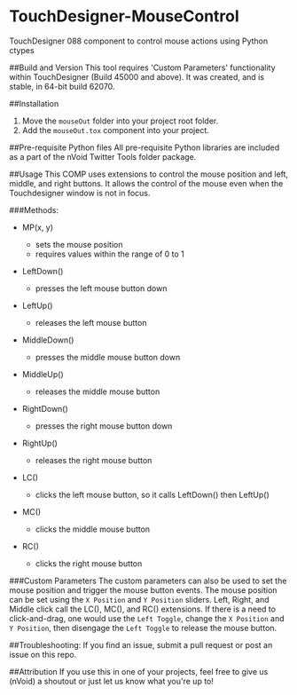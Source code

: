 # TouchDesigner-MouseControl
TouchDesigner 088 component to control mouse actions using Python ctypes

##Build and Version
This tool requires 'Custom Parameters' functionality within TouchDesigner (Build 45000 and above). It was created, and is stable, in 64-bit build 62070.

##Installation
1. Move the ```mouseOut``` folder into your project root folder.
2. Add the ```mouseOut.tox``` component into your project.

##Pre-requisite Python files
All pre-requisite Python libraries are included as a part of the nVoid Twitter Tools folder package. 

##Usage
This COMP uses extensions to control the mouse position and left, middle, and right buttons. It allows the control of the mouse even when the Touchdesigner window is not in focus.

###Methods:
- MP(x, y)
  - sets the mouse position
  - requires values within the range of 0 to 1
  
- LeftDown()
  - presses the left mouse button down
  
- LeftUp()
  - releases the left mouse button
  
- MiddleDown()
  - presses the middle mouse button down
  
- MiddleUp()
  - releases the middle mouse button

- RightDown()
  - presses the right mouse button down
  
- RightUp()
  - releases the right mouse button
  
- LC()
  - clicks the left mouse button, so it calls LeftDown() then LeftUp()

- MC()
  - clicks the middle mouse button
  
- RC()
  - clicks the right mouse button
  
###Custom Parameters
The custom parameters can also be used to set the mouse position and trigger the mouse button events.
The mouse position can be set using the ```X Position``` and ```Y Position``` sliders. Left, Right, and Middle click call the LC(), MC(), and RC() extensions.
If there is a need to click-and-drag, one would use the ```Left Toggle```, change the ```X Position``` and ```Y Position```, then disengage the ```Left Toggle``` to release the mouse button.

##Troubleshooting:
If you find an issue, submit a pull request or post an issue on this repo. 

##Attribution
If you use this in one of your projects, feel free to give us (nVoid) a shoutout or just let us know what you're up to! 
